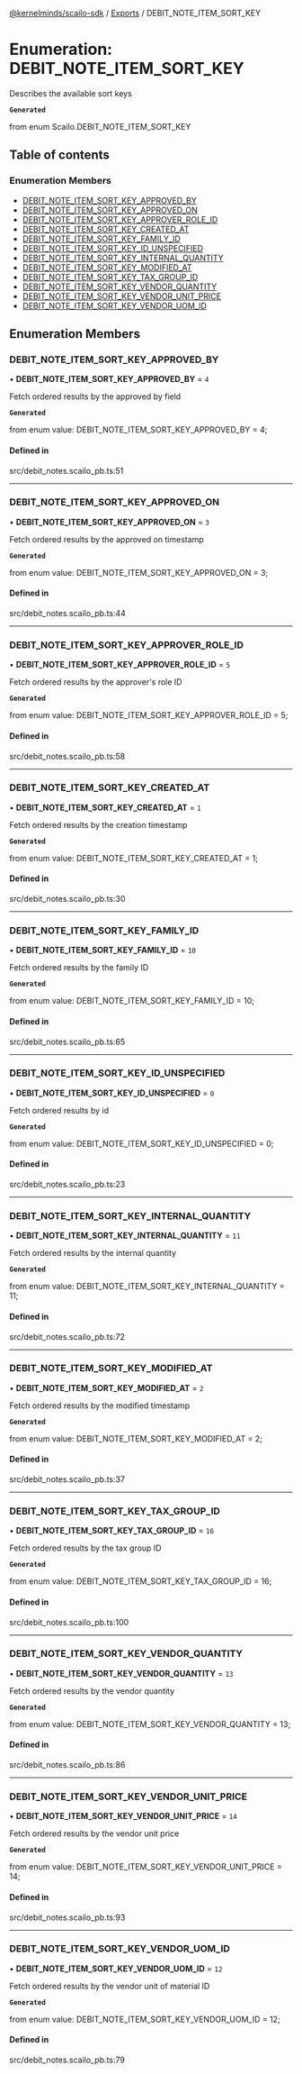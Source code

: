 [@kernelminds/scailo-sdk](../README.md) / [Exports](../modules.md) / DEBIT\_NOTE\_ITEM\_SORT\_KEY

# Enumeration: DEBIT\_NOTE\_ITEM\_SORT\_KEY

Describes the available sort keys

**`Generated`**

from enum Scailo.DEBIT_NOTE_ITEM_SORT_KEY

## Table of contents

### Enumeration Members

- [DEBIT\_NOTE\_ITEM\_SORT\_KEY\_APPROVED\_BY](DEBIT_NOTE_ITEM_SORT_KEY.md#debit_note_item_sort_key_approved_by)
- [DEBIT\_NOTE\_ITEM\_SORT\_KEY\_APPROVED\_ON](DEBIT_NOTE_ITEM_SORT_KEY.md#debit_note_item_sort_key_approved_on)
- [DEBIT\_NOTE\_ITEM\_SORT\_KEY\_APPROVER\_ROLE\_ID](DEBIT_NOTE_ITEM_SORT_KEY.md#debit_note_item_sort_key_approver_role_id)
- [DEBIT\_NOTE\_ITEM\_SORT\_KEY\_CREATED\_AT](DEBIT_NOTE_ITEM_SORT_KEY.md#debit_note_item_sort_key_created_at)
- [DEBIT\_NOTE\_ITEM\_SORT\_KEY\_FAMILY\_ID](DEBIT_NOTE_ITEM_SORT_KEY.md#debit_note_item_sort_key_family_id)
- [DEBIT\_NOTE\_ITEM\_SORT\_KEY\_ID\_UNSPECIFIED](DEBIT_NOTE_ITEM_SORT_KEY.md#debit_note_item_sort_key_id_unspecified)
- [DEBIT\_NOTE\_ITEM\_SORT\_KEY\_INTERNAL\_QUANTITY](DEBIT_NOTE_ITEM_SORT_KEY.md#debit_note_item_sort_key_internal_quantity)
- [DEBIT\_NOTE\_ITEM\_SORT\_KEY\_MODIFIED\_AT](DEBIT_NOTE_ITEM_SORT_KEY.md#debit_note_item_sort_key_modified_at)
- [DEBIT\_NOTE\_ITEM\_SORT\_KEY\_TAX\_GROUP\_ID](DEBIT_NOTE_ITEM_SORT_KEY.md#debit_note_item_sort_key_tax_group_id)
- [DEBIT\_NOTE\_ITEM\_SORT\_KEY\_VENDOR\_QUANTITY](DEBIT_NOTE_ITEM_SORT_KEY.md#debit_note_item_sort_key_vendor_quantity)
- [DEBIT\_NOTE\_ITEM\_SORT\_KEY\_VENDOR\_UNIT\_PRICE](DEBIT_NOTE_ITEM_SORT_KEY.md#debit_note_item_sort_key_vendor_unit_price)
- [DEBIT\_NOTE\_ITEM\_SORT\_KEY\_VENDOR\_UOM\_ID](DEBIT_NOTE_ITEM_SORT_KEY.md#debit_note_item_sort_key_vendor_uom_id)

## Enumeration Members

### DEBIT\_NOTE\_ITEM\_SORT\_KEY\_APPROVED\_BY

• **DEBIT\_NOTE\_ITEM\_SORT\_KEY\_APPROVED\_BY** = ``4``

Fetch ordered results by the approved by field

**`Generated`**

from enum value: DEBIT_NOTE_ITEM_SORT_KEY_APPROVED_BY = 4;

#### Defined in

src/debit_notes.scailo_pb.ts:51

___

### DEBIT\_NOTE\_ITEM\_SORT\_KEY\_APPROVED\_ON

• **DEBIT\_NOTE\_ITEM\_SORT\_KEY\_APPROVED\_ON** = ``3``

Fetch ordered results by the approved on timestamp

**`Generated`**

from enum value: DEBIT_NOTE_ITEM_SORT_KEY_APPROVED_ON = 3;

#### Defined in

src/debit_notes.scailo_pb.ts:44

___

### DEBIT\_NOTE\_ITEM\_SORT\_KEY\_APPROVER\_ROLE\_ID

• **DEBIT\_NOTE\_ITEM\_SORT\_KEY\_APPROVER\_ROLE\_ID** = ``5``

Fetch ordered results by the approver's role ID

**`Generated`**

from enum value: DEBIT_NOTE_ITEM_SORT_KEY_APPROVER_ROLE_ID = 5;

#### Defined in

src/debit_notes.scailo_pb.ts:58

___

### DEBIT\_NOTE\_ITEM\_SORT\_KEY\_CREATED\_AT

• **DEBIT\_NOTE\_ITEM\_SORT\_KEY\_CREATED\_AT** = ``1``

Fetch ordered results by the creation timestamp

**`Generated`**

from enum value: DEBIT_NOTE_ITEM_SORT_KEY_CREATED_AT = 1;

#### Defined in

src/debit_notes.scailo_pb.ts:30

___

### DEBIT\_NOTE\_ITEM\_SORT\_KEY\_FAMILY\_ID

• **DEBIT\_NOTE\_ITEM\_SORT\_KEY\_FAMILY\_ID** = ``10``

Fetch ordered results by the family ID

**`Generated`**

from enum value: DEBIT_NOTE_ITEM_SORT_KEY_FAMILY_ID = 10;

#### Defined in

src/debit_notes.scailo_pb.ts:65

___

### DEBIT\_NOTE\_ITEM\_SORT\_KEY\_ID\_UNSPECIFIED

• **DEBIT\_NOTE\_ITEM\_SORT\_KEY\_ID\_UNSPECIFIED** = ``0``

Fetch ordered results by id

**`Generated`**

from enum value: DEBIT_NOTE_ITEM_SORT_KEY_ID_UNSPECIFIED = 0;

#### Defined in

src/debit_notes.scailo_pb.ts:23

___

### DEBIT\_NOTE\_ITEM\_SORT\_KEY\_INTERNAL\_QUANTITY

• **DEBIT\_NOTE\_ITEM\_SORT\_KEY\_INTERNAL\_QUANTITY** = ``11``

Fetch ordered results by the internal quantity

**`Generated`**

from enum value: DEBIT_NOTE_ITEM_SORT_KEY_INTERNAL_QUANTITY = 11;

#### Defined in

src/debit_notes.scailo_pb.ts:72

___

### DEBIT\_NOTE\_ITEM\_SORT\_KEY\_MODIFIED\_AT

• **DEBIT\_NOTE\_ITEM\_SORT\_KEY\_MODIFIED\_AT** = ``2``

Fetch ordered results by the modified timestamp

**`Generated`**

from enum value: DEBIT_NOTE_ITEM_SORT_KEY_MODIFIED_AT = 2;

#### Defined in

src/debit_notes.scailo_pb.ts:37

___

### DEBIT\_NOTE\_ITEM\_SORT\_KEY\_TAX\_GROUP\_ID

• **DEBIT\_NOTE\_ITEM\_SORT\_KEY\_TAX\_GROUP\_ID** = ``16``

Fetch ordered results by the tax group ID

**`Generated`**

from enum value: DEBIT_NOTE_ITEM_SORT_KEY_TAX_GROUP_ID = 16;

#### Defined in

src/debit_notes.scailo_pb.ts:100

___

### DEBIT\_NOTE\_ITEM\_SORT\_KEY\_VENDOR\_QUANTITY

• **DEBIT\_NOTE\_ITEM\_SORT\_KEY\_VENDOR\_QUANTITY** = ``13``

Fetch ordered results by the vendor quantity

**`Generated`**

from enum value: DEBIT_NOTE_ITEM_SORT_KEY_VENDOR_QUANTITY = 13;

#### Defined in

src/debit_notes.scailo_pb.ts:86

___

### DEBIT\_NOTE\_ITEM\_SORT\_KEY\_VENDOR\_UNIT\_PRICE

• **DEBIT\_NOTE\_ITEM\_SORT\_KEY\_VENDOR\_UNIT\_PRICE** = ``14``

Fetch ordered results by the vendor unit price

**`Generated`**

from enum value: DEBIT_NOTE_ITEM_SORT_KEY_VENDOR_UNIT_PRICE = 14;

#### Defined in

src/debit_notes.scailo_pb.ts:93

___

### DEBIT\_NOTE\_ITEM\_SORT\_KEY\_VENDOR\_UOM\_ID

• **DEBIT\_NOTE\_ITEM\_SORT\_KEY\_VENDOR\_UOM\_ID** = ``12``

Fetch ordered results by the vendor unit of material ID

**`Generated`**

from enum value: DEBIT_NOTE_ITEM_SORT_KEY_VENDOR_UOM_ID = 12;

#### Defined in

src/debit_notes.scailo_pb.ts:79
